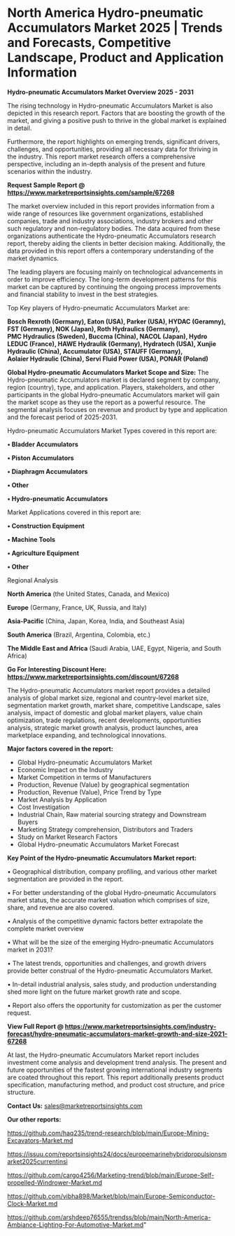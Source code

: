 # North America Hydro-pneumatic Accumulators Market 2025 | Trends and Forecasts, Competitive Landscape, Product and Application Information

<Strong> Hydro-pneumatic Accumulators Market Overview 2025 - 2031</strong>

The rising technology in Hydro-pneumatic Accumulators Market is also depicted in this research report. Factors that are boosting the growth of the market, and giving a positive push to thrive in the global market is explained in detail.

Furthermore, the report highlights on emerging trends, significant drivers, challenges, and opportunities, providing all necessary data for thriving in the industry. This report market research offers a comprehensive perspective, including an in-depth analysis of the present and future scenarios within the industry.

<strong>Request Sample Report @ <a href=https://www.marketreportsinsights.com/sample/67268>https://www.marketreportsinsights.com/sample/67268</a></strong>

The market overview included in this report provides information from a wide range of resources like government organizations, established companies, trade and industry associations, industry brokers and other such regulatory and non-regulatory bodies. The data acquired from these organizations authenticate the Hydro-pneumatic Accumulators research report, thereby aiding the clients in better decision making. Additionally, the data provided in this report offers a contemporary understanding of the market dynamics.

The leading players are focusing mainly on technological advancements in order to improve efficiency. The long-term development patterns for this market can be captured by continuing the ongoing process improvements and financial stability to invest in the best strategies.

Top Key players of Hydro-pneumatic Accumulators Market are:

<strong>Bosch Rexroth (Germany), Eaton (USA), Parker (USA), HYDAC (Geramny), FST (Germany), NOK (Japan), Roth Hydraulics (Germany), PMC Hydraulics (Sweden), Buccma (China), NACOL (Japan), Hydro LEDUC (France), HAWE Hydraulik (Germany), Hydratech (USA), Xunjie Hydraulic (China), Accumulator (USA), STAUFF (Germany), Aolaier Hydraulic (China), Servi Fluid Power (USA), PONAR (Poland)</strong>

<strong><b>Global Hydro-pneumatic Accumulators Market Scope and Size:</b></strong>
The Hydro-pneumatic Accumulators market is declared segment by company, region (country), type, and application. Players, stakeholders, and other participants in the global Hydro-pneumatic Accumulators market will gain the market scope as they use the report as a powerful resource. The segmental analysis focuses on revenue and product by type and application and the forecast period of 2025-2031.

Hydro-pneumatic Accumulators Market Types covered in this report are:

<strong>• Bladder Accumulators

• Piston Accumulators

• Diaphragm Accumulators

• Other

• Hydro-pneumatic Accumulators</strong>

Market Applications covered in this report are:

<strong>• Construction Equipment

• Machine Tools

• Agriculture Equipment

• Other</strong> 

Regional Analysis

<strong>North America</strong> (the United States, Canada, and Mexico)

<strong>Europe</strong> (Germany, France, UK, Russia, and Italy)

<strong>Asia-Pacific</strong> (China, Japan, Korea, India, and Southeast Asia)

<strong>South America</strong> (Brazil, Argentina, Colombia, etc.)

<strong>The Middle East and Africa</strong> (Saudi Arabia, UAE, Egypt, Nigeria, and South Africa)

<strong>Go For Interesting Discount Here: <a href=https://www.marketreportsinsights.com/discount/67268>https://www.marketreportsinsights.com/discount/67268</a></strong>

The Hydro-pneumatic Accumulators market report provides a detailed analysis of global market size, regional and country-level market size, segmentation market growth, market share, competitive Landscape, sales analysis, impact of domestic and global market players, value chain optimization, trade regulations, recent developments, opportunities analysis, strategic market growth analysis, product launches, area marketplace expanding, and technological innovations.

<strong><b>Major factors covered in the report:</b></strong>
<ul>
  <li>Global Hydro-pneumatic Accumulators Market </li>
  <li>Economic Impact on the Industry</li>
  <li>Market Competition in terms of Manufacturers</li>
  <li>Production, Revenue (Value) by geographical segmentation</li>
  <li>Production, Revenue (Value), Price Trend by Type</li>
  <li>Market Analysis by Application</li>
  <li>Cost Investigation</li>
  <li>Industrial Chain, Raw material sourcing strategy and Downstream Buyers</li>
  <li>Marketing Strategy comprehension, Distributors and Traders</li>
  <li>Study on Market Research Factors</li>
  <li>Global Hydro-pneumatic Accumulators Market Forecast</li>
</ul>

<strong><b>Key Point of the Hydro-pneumatic Accumulators Market report:</b></strong>

• Geographical distribution, company profiling, and various other market segmentation are provided in the report.

• For better understanding of the global Hydro-pneumatic Accumulators market status, the accurate market valuation which comprises of size, share, and revenue are also covered.

• Analysis of the competitive dynamic factors better extrapolate the complete market overview

• What will be the size of the emerging Hydro-pneumatic Accumulators market in 2031?

• The latest trends, opportunities and challenges, and growth drivers provide better construal of the Hydro-pneumatic Accumulators Market.

• In-detail industrial analysis, sales study, and production understanding shed more light on the future market growth rate and scope.

• Report also offers the opportunity for customization as per the customer request.

<strong><b>View Full Report @ <a href=https://www.marketreportsinsights.com/industry-forecast/hydro-pneumatic-accumulators-market-growth-and-size-2021-67268>https://www.marketreportsinsights.com/industry-forecast/hydro-pneumatic-accumulators-market-growth-and-size-2021-67268</a></b></strong>


At last, the Hydro-pneumatic Accumulators Market report includes investment come analysis and development trend analysis. The present and future opportunities of the fastest growing international industry segments are coated throughout this report. This report additionally presents product specification, manufacturing method, and product cost structure, and price structure.

<strong>Contact Us:</strong>
sales@marketreportsinsights.com

<strong>Our other reports:</strong>

<a href=https://github.com/haq235/trend-research/blob/main/Europe-Mining-Excavators-Market.md>https://github.com/haq235/trend-research/blob/main/Europe-Mining-Excavators-Market.md</a>

<a href=https://issuu.com/reportsinsights24/docs/europemarinehybridpropulsionsmarket2025currentinsi>https://issuu.com/reportsinsights24/docs/europemarinehybridpropulsionsmarket2025currentinsi</a>

<a href=https://github.com/cargo4256/Marketing-trend/blob/main/Europe-Self-propelled-Windrower-Market.md>https://github.com/cargo4256/Marketing-trend/blob/main/Europe-Self-propelled-Windrower-Market.md</a>

<a href=https://github.com/vibha898/Market/blob/main/Europe-Semiconductor-Clock-Market.md>https://github.com/vibha898/Market/blob/main/Europe-Semiconductor-Clock-Market.md</a>

<a href=https://github.com/arshdeep76555/trendss/blob/main/North-America-Ambiance-Lighting-For-Automotive-Market.md>https://github.com/arshdeep76555/trendss/blob/main/North-America-Ambiance-Lighting-For-Automotive-Market.md</a>"
